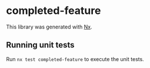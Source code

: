# completed-feature

This library was generated with [Nx](https://nx.dev).

## Running unit tests

Run `nx test completed-feature` to execute the unit tests.
